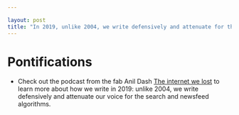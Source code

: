 ```yaml
---

layout: post
title: "In 2019, unlike 2004, we write defensively and attenuate for the search and newsfeed algorithms"
---
```


# Pontifications

* Check out the podcast from the fab Anil Dash [The internet we lost](https://anildash.com/2019/11/11/the-sound-of-your-voice/) to learn more about how we write in 2019: unlike 2004, we write defensively and attenuate our voice for the search and newsfeed algorithms.
